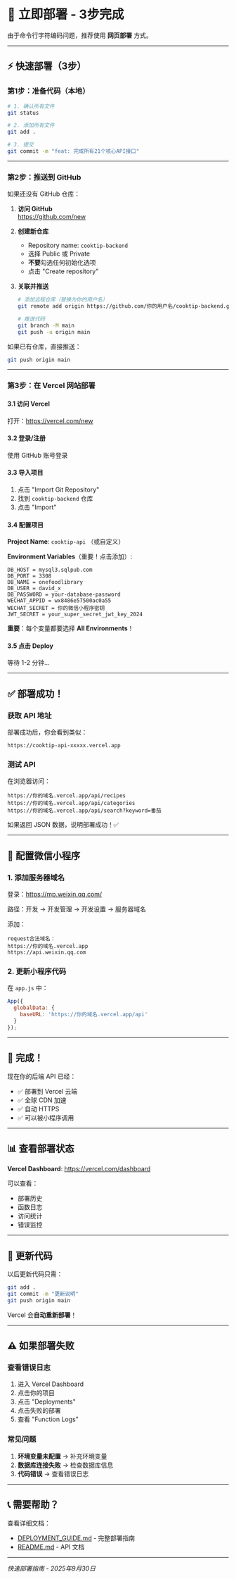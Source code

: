 # 🚀 立即部署 - 3步完成

由于命令行字符编码问题，推荐使用 **网页部署** 方式。

---

## ⚡ 快速部署（3步）

### 第1步：准备代码（本地）

```bash
# 1. 确认所有文件
git status

# 2. 添加所有文件
git add .

# 3. 提交
git commit -m "feat: 完成所有21个核心API接口"
```

---

### 第2步：推送到 GitHub

如果还没有 GitHub 仓库：

1. **访问 GitHub**  
   https://github.com/new

2. **创建新仓库**  
   - Repository name: `cooktip-backend`
   - 选择 Public 或 Private
   - **不要**勾选任何初始化选项
   - 点击 "Create repository"

3. **关联并推送**
   ```bash
   # 添加远程仓库（替换为你的用户名）
   git remote add origin https://github.com/你的用户名/cooktip-backend.git
   
   # 推送代码
   git branch -M main
   git push -u origin main
   ```

如果已有仓库，直接推送：
```bash
git push origin main
```

---

### 第3步：在 Vercel 网站部署

#### 3.1 访问 Vercel
打开：https://vercel.com/new

#### 3.2 登录/注册
使用 GitHub 账号登录

#### 3.3 导入项目
1. 点击 "Import Git Repository"
2. 找到 `cooktip-backend` 仓库
3. 点击 "Import"

#### 3.4 配置项目

**Project Name**: `cooktip-api` （或自定义）

**Environment Variables**（重要！点击添加）:

```env
DB_HOST = mysql3.sqlpub.com
DB_PORT = 3308
DB_NAME = onefoodlibrary
DB_USER = david_x
DB_PASSWORD = your-database-password
WECHAT_APPID = wx8486e57500ac0a55
WECHAT_SECRET = 你的微信小程序密钥
JWT_SECRET = your_super_secret_jwt_key_2024
```

**重要**：每个变量都要选择 **All Environments**！

#### 3.5 点击 Deploy

等待 1-2 分钟...

---

## ✅ 部署成功！

### 获取 API 地址

部署成功后，你会看到类似：
```
https://cooktip-api-xxxxx.vercel.app
```

### 测试 API

在浏览器访问：
```
https://你的域名.vercel.app/api/recipes
https://你的域名.vercel.app/api/categories  
https://你的域名.vercel.app/api/search?keyword=番茄
```

如果返回 JSON 数据，说明部署成功！✅

---

## 🔧 配置微信小程序

### 1. 添加服务器域名

登录：https://mp.weixin.qq.com/

路径：开发 → 开发管理 → 开发设置 → 服务器域名

添加：
```
request合法域名：
https://你的域名.vercel.app
https://api.weixin.qq.com
```

### 2. 更新小程序代码

在 `app.js` 中：
```javascript
App({
  globalData: {
    baseURL: 'https://你的域名.vercel.app/api'
  }
});
```

---

## 🎉 完成！

现在你的后端 API 已经：
- ✅ 部署到 Vercel 云端
- ✅ 全球 CDN 加速
- ✅ 自动 HTTPS
- ✅ 可以被小程序调用

---

## 📊 查看部署状态

**Vercel Dashboard**: https://vercel.com/dashboard

可以查看：
- 部署历史
- 函数日志
- 访问统计
- 错误监控

---

## 🔄 更新代码

以后更新代码只需：
```bash
git add .
git commit -m "更新说明"
git push origin main
```

Vercel 会**自动重新部署**！

---

## ⚠️ 如果部署失败

### 查看错误日志
1. 进入 Vercel Dashboard
2. 点击你的项目
3. 点击 "Deployments"
4. 点击失败的部署
5. 查看 "Function Logs"

### 常见问题
1. **环境变量未配置** → 补充环境变量
2. **数据库连接失败** → 检查数据库信息
3. **代码错误** → 查看错误日志

---

## 📞 需要帮助？

查看详细文档：
- [DEPLOYMENT_GUIDE.md](./DEPLOYMENT_GUIDE.md) - 完整部署指南
- [README.md](./README.md) - API 文档

---

*快速部署指南 - 2025年9月30日*
